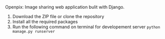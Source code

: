 Openpix: Image sharing web application bulit with Django.

1. Download the ZIP file or clone the repository
2. Install all the required packages
3. Run the following command on terminal for developement server
   `python manage.py runserver`
  
